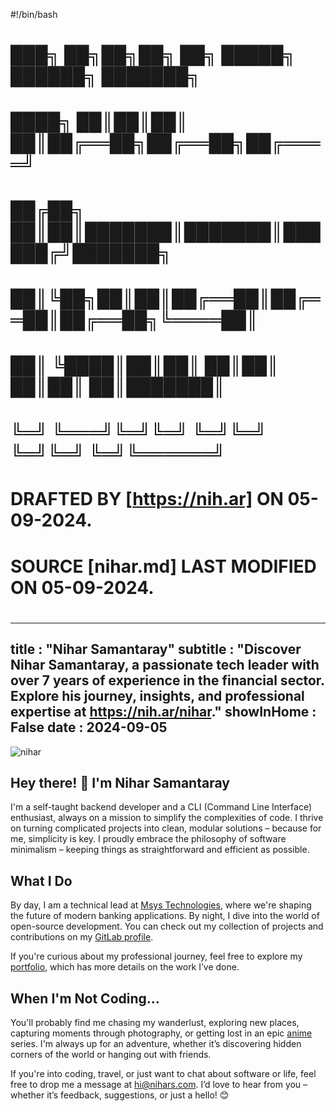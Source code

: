 #!/bin/bash

#
#       ███╗   ██╗██╗██╗  ██╗ █████╗ ██████╗ ███████╗
#       ████╗  ██║██║██║  ██║██╔══██╗██╔══██╗██╔════╝
#       ██╔██╗ ██║██║███████║███████║██████╔╝███████╗
#       ██║╚██╗██║██║██╔══██║██╔══██║██╔══██╗╚════██║
#       ██║ ╚████║██║██║  ██║██║  ██║██║  ██║███████║
#       ╚═╝  ╚═══╝╚═╝╚═╝  ╚═╝╚═╝  ╚═╝╚═╝  ╚═╝╚══════╝
#       DRAFTED BY [https://nih.ar] ON 05-09-2024.
#       SOURCE [nihar.md] LAST MODIFIED ON 05-09-2024.
#
---
title : "Nihar Samantaray"
subtitle : "Discover Nihar Samantaray, a passionate tech leader with over 7 years of experience in the financial sector. Explore his journey, insights, and professional expertise at https://nih.ar/nihar."
showInHome : False
date : 2024-09-05
---

![nihar](nihar.webp)


## Hey there! 👋 I'm Nihar Samantaray

I'm a self-taught backend developer and a CLI (Command Line Interface) enthusiast, always on a mission to simplify the complexities of code. I thrive on turning complicated projects into clean, modular solutions – because for me, simplicity is key. I proudly embrace the philosophy of software minimalism – keeping things as straightforward and efficient as possible.

## What I Do

By day, I am a technical lead at [Msys Technologies](https://www.msystechnologies.com/), where we're shaping the future of modern banking applications. By night, I dive into the world of open-source development. You can check out my collection of projects and contributions on my [GitLab profile](https://gitlab.com/niharokz).

If you're curious about my professional journey, feel free to explore my [portfolio](/resume), which has more details on the work I’ve done.

## When I'm Not Coding...

You'll probably find me chasing my wanderlust, exploring new places, capturing moments through photography, or getting lost in an epic [anime](/anime) series. I'm always up for an adventure, whether it’s discovering hidden corners of the world or hanging out with friends.

If you're into coding, travel, or just want to chat about software or life, feel free to drop me a message at [hi@nihars.com](mailto:hi@nihars.com). I’d love to hear from you – whether it’s feedback, suggestions, or just a hello! 😊
